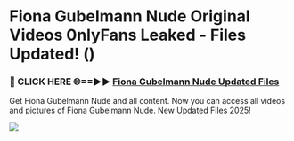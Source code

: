 # Fiona Gubelmann Nude Original Videos 0nlyFans Leaked - Files Updated! ()

<h3>🔴 CLICK HERE 🌐==►► <a href="https://tinyurl.com/2p9ay9w9" rel="nofollow">Fiona Gubelmann Nude Updated Files</a></h3>

Get Fiona Gubelmann Nude and all content. Now you can access all videos and pictures of Fiona Gubelmann Nude. New Updated Files 2025!

[![](https://i.imgur.com/KQgVmj3.gif)](https://tinyurl.com/2p9ay9w9)
